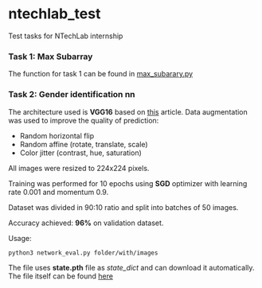 # ntechlab_test
Test tasks for NTechLab internship

### Task 1: Max Subarray
The function for task 1 can be found in [max_subarary.py](./max_subarray.py)

### Task 2: Gender identification nn
The architecture used is **VGG16** based on [this](https://www.sciencedirect.com/science/article/pii/S1877050918307853) article.
Data augmentation was used to improve the quality of prediction:
* Random horizontal flip
* Random affine (rotate, translate, scale)
* Color jitter (contrast, hue, saturation)

All images were resized to 224x224 pixels.

Training was performed for 10 epochs using **SGD** optimizer with learning rate 0.001 and momentum 0.9.

Dataset was divided in 90:10 ratio and split into batches of 50 images.

Accuracy achieved: **96%** on validation dataset.


Usage:
```
python3 network_eval.py folder/with/images
```

The file uses **state.pth** file as *state_dict* and can download it automatically. The file itself can be found [here](https://drive.google.com/uc?id=1--wMPNZBgBV4pEcBEDtOajRotm1LWb5N&export=download)
